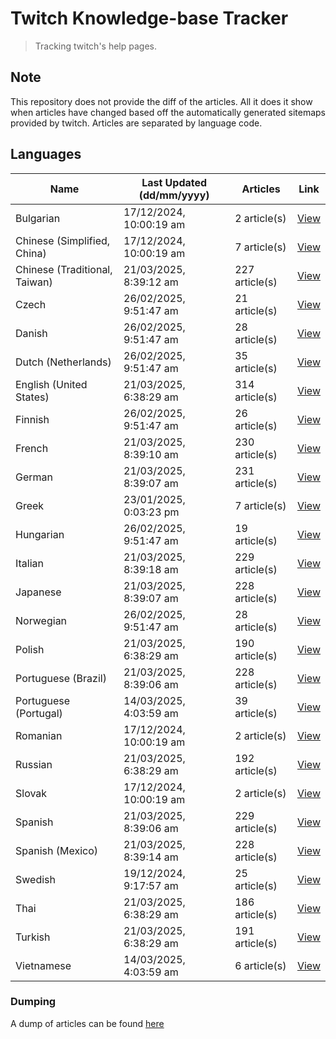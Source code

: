 # Twitch Knowledge-base Tracker
> Tracking twitch's help pages. 

## Note
This repository does not provide the diff of the articles. All it does it show when articles have changed based
off the automatically generated sitemaps provided by twitch. Articles are separated by language code.

## Languages

| Name                          | Last Updated (dd/mm/yyyy) | Articles       | Link                   |
|-------------------------------|---------------------------|----------------|------------------------|
| Bulgarian                     | 17/12/2024, 10:00:19 am   | 2 article(s)   | [View](docs/bg.md)     |
| Chinese (Simplified, China)   | 17/12/2024, 10:00:19 am   | 7 article(s)   | [View](docs/zh_CN.md)  |
| Chinese (Traditional, Taiwan) | 21/03/2025, 8:39:12 am    | 227 article(s) | [View](docs/zh_TW.md)  |
| Czech                         | 26/02/2025, 9:51:47 am    | 21 article(s)  | [View](docs/cs.md)     |
| Danish                        | 26/02/2025, 9:51:47 am    | 28 article(s)  | [View](docs/da.md)     |
| Dutch (Netherlands)           | 26/02/2025, 9:51:47 am    | 35 article(s)  | [View](docs/nl_NL.md)  |
| English (United States)       | 21/03/2025, 6:38:29 am    | 314 article(s) | [View](docs/en_US.md)  |
| Finnish                       | 26/02/2025, 9:51:47 am    | 26 article(s)  | [View](docs/fi.md)     |
| French                        | 21/03/2025, 8:39:10 am    | 230 article(s) | [View](docs/fr.md)     |
| German                        | 21/03/2025, 8:39:07 am    | 231 article(s) | [View](docs/de.md)     |
| Greek                         | 23/01/2025, 0:03:23 pm    | 7 article(s)   | [View](docs/el.md)     |
| Hungarian                     | 26/02/2025, 9:51:47 am    | 19 article(s)  | [View](docs/hu.md)     |
| Italian                       | 21/03/2025, 8:39:18 am    | 229 article(s) | [View](docs/it.md)     |
| Japanese                      | 21/03/2025, 8:39:07 am    | 228 article(s) | [View](docs/ja.md)     |
| Norwegian                     | 26/02/2025, 9:51:47 am    | 28 article(s)  | [View](docs/no.md)     |
| Polish                        | 21/03/2025, 6:38:29 am    | 190 article(s) | [View](docs/pl.md)     |
| Portuguese (Brazil)           | 21/03/2025, 8:39:06 am    | 228 article(s) | [View](docs/pt_BR.md)  |
| Portuguese (Portugal)         | 14/03/2025, 4:03:59 am    | 39 article(s)  | [View](docs/pt_PT.md)  |
| Romanian                      | 17/12/2024, 10:00:19 am   | 2 article(s)   | [View](docs/ro.md)     |
| Russian                       | 21/03/2025, 6:38:29 am    | 192 article(s) | [View](docs/ru.md)     |
| Slovak                        | 17/12/2024, 10:00:19 am   | 2 article(s)   | [View](docs/sk.md)     |
| Spanish                       | 21/03/2025, 8:39:06 am    | 229 article(s) | [View](docs/es.md)     |
| Spanish (Mexico)              | 21/03/2025, 8:39:14 am    | 228 article(s) | [View](docs/es_MX.md)  |
| Swedish                       | 19/12/2024, 9:17:57 am    | 25 article(s)  | [View](docs/sv.md)     |
| Thai                          | 21/03/2025, 6:38:29 am    | 186 article(s) | [View](docs/th.md)     |
| Turkish                       | 21/03/2025, 6:38:29 am    | 191 article(s) | [View](docs/tr.md)     |
| Vietnamese                    | 14/03/2025, 4:03:59 am    | 6 article(s)   | [View](docs/vi.md)     |

### Dumping
A dump of articles can be found [here](docs/RAW.md)